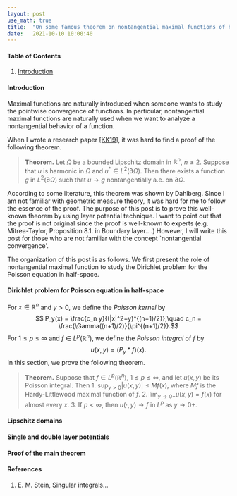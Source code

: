 ```yaml
---
layout: post
use_math: true
title:  "On some famous theorem on nontangential maximal functions of harmonic functions (incomplete)"
date:   2021-10-10 10:00:40 
---
```

  
 


#### Table of Contents
1. [Introduction](#introduction) 

#### Introduction

Maximal functions are naturally introduced when someone wants to study the pointwise convergence of functions. In particular, nontangential maximal functions are naturally used when we want to analyze a nontangential behavior of a function. 

When I wrote a research paper [[KK19]](https://arxiv.org/abs/1811.12619), it was hard to find a proof of the following theorem.

> **Theorem.** Let $\Omega$ be a bounded Lipschitz domain in $\mathbb{R}^n$, $n\geq 2$. Suppose that $u$ is harmonic in $\Omega$ and $u^* \in L^2 (\partial\Omega)$. Then there exists a function $g$ in $L^2(\partial\Omega)$ such that $u\rightarrow g$ nontangentially a.e. on $\partial\Omega$. 

According to some literature, this theorem was shown by Dahlberg. Since I am not familiar with geometric measure theory, it was hard for me to follow the essence of the proof. The purpose of this post is to prove this well-known theorem by using layer potential technique. I want to point out that the proof is not original since the proof is well-known to experts (e.g. Mitrea-Taylor, Proposition 8.1. in Boundary layer....) However, I will write this post for those who are not familiar with the concept `nontangential convergence'. 

The organization of this post is as follows. We first present the role of nontangential maximal function to study the Dirichlet problem for the Poisson equation in half-space. 

#### Dirichlet problem for Poisson equation in half-space

For $x\in \mathbb{R}^n$ and $y>0$, we define the *Poisson kernel* by 
$$ P_y(x) = \frac{c_n y}{(|x|^2+y)^{(n+1)/2}},\quad c_n = \frac{\Gamma((n+1)/2)}{\pi^{(n+1)/2}}.$$
For $1\leq p\leq \infty$ and $f\in L^p(\mathbb{R}^n)$, we define the *Poisson integral* of $f$ by 
$$ u(x,y)=(P_y * f)(x).$$
In this section, we prove the following theorem.

> **Theorem.** Suppose that $f\in L^p(\mathbb{R}^n)$, $1\leq p\leq \infty$, and let $u(x,y)$ be its Poisson integral. Then 
    1. $\sup_{y>0} |u(x,y)|\leq Mf(x)$, where $Mf$ is the Hardy-Littlewood maximal function of $f$.
    2.  $\lim_{y\rightarrow 0+} u(x,y)=f(x)$ for almost every $x$.
    3. If $p<\infty$, then $u(\cdot,y)\rightarrow f$ in $L^p$ as $y\rightarrow 0+$. 


#### Lipschitz domains

#### Single and double layer potentials

#### Proof of the main theorem




#### References
1. E. M. Stein, Singular integrals... 
